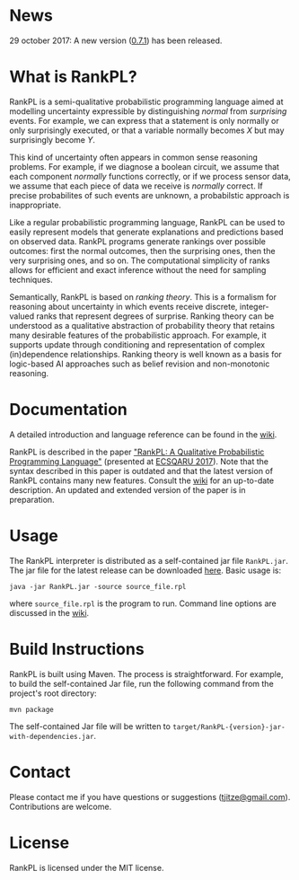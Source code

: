 # News

29 october 2017: A new version ([0.7.1](https://github.com/tjitze/RankPL/releases/tag/0.7.1)) has been released.

# What is RankPL?

RankPL is a semi-qualitative probabilistic programming language aimed at modelling uncertainty expressible by distinguishing *normal* from *surprising* events. For example, we can express that a statement is only normally or only surprisingly executed, or that a variable normally becomes *X* but may surprisingly become *Y*. 

This kind of uncertainty often appears in common sense reasoning problems. For example, if we diagnose a boolean circuit, we assume that each component *normally* functions correctly, or if we process sensor data, we assume that each piece of data we receive is *normally* correct. If precise probabilites of such events are unknown, a probabilstic approach is inappropriate.

Like a regular probabilistic programming language, RankPL can be used to easily represent models that generate explanations and predictions based on observed data. RankPL programs generate rankings over possible outcomes: first the normal outcomes, then the surprising ones, then the very surprising ones, and so on. The computational simplicity of ranks allows for efficient and exact inference without the need for sampling techniques.

Semantically, RankPL is based on *ranking theory*. This is a formalism for reasoning about uncertainty in which events receive discrete, integer-valued ranks that represent degrees of surprise. Ranking theory can be understood as a qualitative abstraction of probability theory that retains many desirable features of the probabilistic approach. For example, it supports update through conditioning and representation of complex (in)dependence relationships. Ranking theory is well known as a basis for logic-based AI approaches such as belief revision and non-monotonic reasoning.

# Documentation

A detailed introduction and language reference can be found in the [wiki](https://github.com/tjitze/RankPL/wiki).

RankPL is described in the paper ["RankPL: A Qualitative Probabilistic Programming Language"](https://github.com/tjitze/RankPL/tree/master/paper/rankpl.pdf) (presented at [ECSQARU 2017](http://www2.idsia.ch/cms/isipta-ecsqaru/)). Note that the syntax described in this paper is outdated and that the latest version of RankPL contains many new features. Consult the [wiki](https://github.com/tjitze/RankPL/wiki) for an up-to-date description. An updated and extended version of the paper is in preparation.

# Usage

The RankPL interpreter is distributed as a self-contained jar file `RankPL.jar`. The jar file for the latest release can be downloaded [here](https://github.com/tjitze/RankPL/releases). Basic usage is:
```
java -jar RankPL.jar -source source_file.rpl
```
where `source_file.rpl` is the program to run. Command line options are discussed in the [wiki](https://github.com/tjitze/RankPL/wiki).

# Build Instructions

RankPL is built using Maven. The process is straightforward. For example, to build the self-contained Jar file, run the following command from the project's root directory:
```
mvn package
```
The self-contained Jar file will be written to `target/RankPL-{version}-jar-with-dependencies.jar`.

# Contact

Please contact me if you have questions or suggestions (tjitze@gmail.com). Contributions are welcome.

# License

RankPL is licensed under the MIT license.
